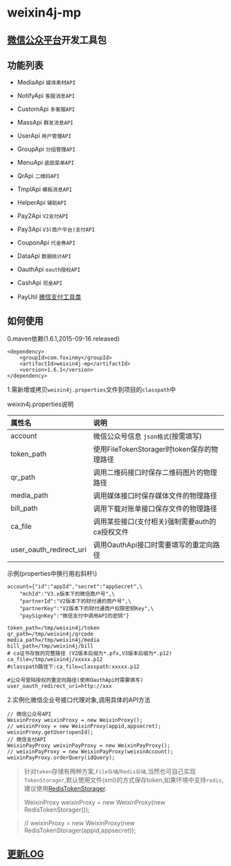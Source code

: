 weixin4j-mp
===========

[微信公众平台](http://mp.weixin.qq.com/wiki)开发工具包
----------------------------------------------------

功能列表
-------

* MediaApi `媒体素材API`

* NotifyApi `客服消息API`

* CustomApi `多客服API`

* MassApi `群发消息API`

* UserApi `用户管理API`

* GroupApi `分组管理API`

* MenuApi `底部菜单API`

* QrApi `二维码API`

* TmplApi `模板消息API`

* HelperApi `辅助API`

* Pay2Api `V2支付API`
  
* Pay3Api `V3(商户平台)支付API`

* CouponApi `代金券API`

* DataApi `数据统计API`

* OauthApi `oauth授权API`

* CashApi `现金API`

* PayUtil [微信支付工具类](https://github.com/foxinmy/weixin4j/tree/master/weixin4j-base/src/main/java/com/foxinmy/weixin4j/payment/PayUtil.java)

如何使用
--------
0.maven依赖(1.6.1,2015-09-16 released)

	<dependency>
	    <groupId>com.foxinmy</groupId>
	    <artifactId>weixin4j-mp</artifactId>
	    <version>1.6.1</version>
	</dependency>
1.需新增或拷贝`weixin4j.properties`文件到项目的`classpath`中

weixin4j.properties说明

| 属性名         |       说明      |
| :----------	| :-------------- |
| account     	| 微信公众号信息 `json格式`(按需填写)  |
| token_path  	| 使用FileTokenStorager时token保存的物理路径 |
| qr_path     	| 调用二维码接口时保存二维码图片的物理路径 |
| media_path  	| 调用媒体接口时保存媒体文件的物理路径 |
| bill_path   	| 调用下载对账单接口保存文件的物理路径 |
| ca_file     	| 调用某些接口(支付相关)强制需要auth的ca授权文件 |
| user_oauth_redirect_uri     | 调用OauthApi接口时需要填写的重定向路径 |

示例(properties中换行用右斜杆\\)

	account={"id":"appId","secret":"appSecret",\
		"mchId":"V3.x版本下的微信商户号",\
		"partnerId":"V2版本下的财付通的商户号",\
		"partnerKey":"V2版本下的财付通商户权限密钥Key",\
		"paySignKey":"微信支付中调用API的密钥"}
	
	token_path=/tmp/weixin4j/token
	qr_path=/tmp/weixin4j/qrcode
	media_path=/tmp/weixin4j/media
	bill_path=/tmp/weixin4j/bill
	# ca证书存放的完整路径 (V2版本后缀为*.pfx,V3版本后缀为*.p12)
	ca_file=/tmp/weixin4j/xxxxx.p12
	#classpath路径下:ca_file=classpath:xxxxx.p12
	
	#公众号登陆授权的重定向路径(使用OauthApi时需要填写)
	user_oauth_redirect_uri=http://xxx

2.实例化微信企业号接口代理对象,调用具体的API方法

	// 微信公众号API
    WeixinProxy weixinProxy = new WeixinProxy();
    // weixinProxy = new WeixinProxy(appid,appsecret);
    weixinProxy.getUser(openId);
    // 微信支付API
    WeixinPayProxy weixinPayProxy = new WeixinPayProxy();
    // weixinPayProxy = new WeixinPayProxy(weixinAccount);
    weixinPayProxy.orderQuery(idQuery);

> 针对`token`存储有两种方案,`File存储`/`Redis存储`,当然也可自己实现`TokenStorager`,默认使用文件(xml)的方式保存token,如果环境中支持`redis`,建议使用[RedisTokenStorager](https://github.com/foxinmy/weixin4j/wiki/%E7%94%A8redis%E4%BF%9D%E5%AD%98token).
>
>   WeixinProxy weixinProxy = new WeixinProxy(new RedisTokenStorager());

>   // weixinProxy = new WeixinProxy(new RedisTokenStorager(appid,appsecret));

[更新LOG](./CHANGE.md)
----------------------